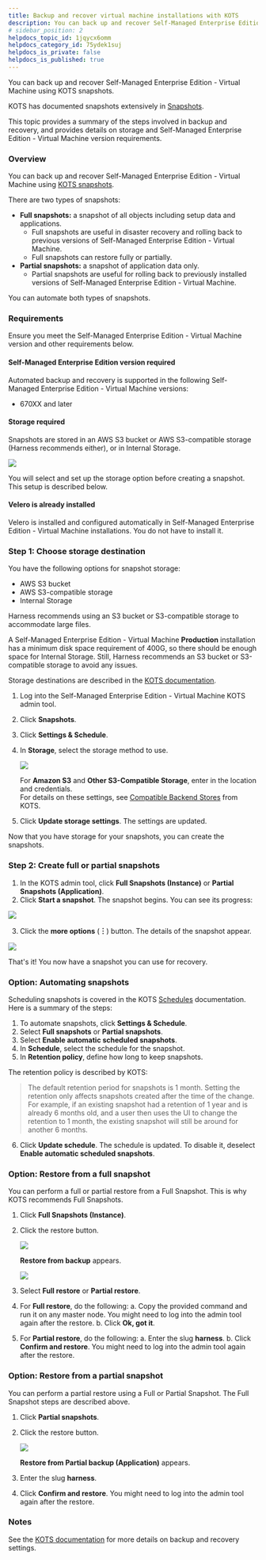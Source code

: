 ```yaml
---
title: Backup and recover virtual machine installations with KOTS
description: You can back up and recover Self-Managed Enterprise Edition - Virtual Machine using KOTS snapshots. KOTS has documented snapshots extensively in Snapshots. This topic provides a summary of the steps…
# sidebar_position: 2
helpdocs_topic_id: 1jqycx6omm
helpdocs_category_id: 75ydek1suj
helpdocs_is_private: false
helpdocs_is_published: true
---
```


You can back up and recover Self-Managed Enterprise Edition - Virtual Machine using KOTS snapshots.

KOTS has documented snapshots extensively in [Snapshots](https://kots.io/kotsadm/snapshots/overview/).

This topic provides a summary of the steps involved in backup and recovery, and provides details on storage and Self-Managed Enterprise Edition - Virtual Machine version requirements.

### Overview

You can back up and recover Self-Managed Enterprise Edition - Virtual Machine using [KOTS snapshots](https://kots.io/kotsadm/snapshots/overview/).

There are two types of snapshots:

* **Full snapshots:** a snapshot of all objects including setup data and applications.
	+ Full snapshots are useful in disaster recovery and rolling back to previous versions of Self-Managed Enterprise Edition - Virtual Machine.
	+ Full snapshots can restore fully or partially.
* **Partial snapshots:** a snapshot of application data only.
	+ Partial snapshots are useful for rolling back to previously installed versions of Self-Managed Enterprise Edition - Virtual Machine.

You can automate both types of snapshots.

### Requirements

Ensure you meet the Self-Managed Enterprise Edition - Virtual Machine version and other requirements below.

#### Self-Managed Enterprise Edition version required

Automated backup and recovery is supported in the following Self-Managed Enterprise Edition - Virtual Machine versions:

* 670XX and later

#### Storage required

Snapshots are stored in an AWS S3 bucket or AWS S3-compatible storage (Harness recommends either), or in Internal Storage.

![](./static/virtual-machine-on-prem-backup-and-recovery-00.png)

You will select and set up the storage option before creating a snapshot. This setup is described below.

#### Velero is already installed

Velero is installed and configured automatically in Self-Managed Enterprise Edition - Virtual Machine installations. You do not have to install it.

### Step 1: Choose storage destination

You have the following options for snapshot storage:

* AWS S3 bucket
* AWS S3-compatible storage
* Internal Storage

Harness recommends using an S3 bucket or S3-compatible storage to accommodate large files.

A Self-Managed Enterprise Edition - Virtual Machine **Production** installation has a minimum disk space requirement of 400G, so there should be enough space for Internal Storage. Still, Harness recommends an S3 bucket or S3-compatible storage to avoid any issues.

Storage destinations are described in the [KOTS documentation](https://kots.io/kotsadm/snapshots/storage-destinations/).

1. Log into the Self-Managed Enterprise Edition - Virtual Machine KOTS admin tool.
2. Click **Snapshots**.
3. Click **Settings & Schedule**.
4. In **Storage**, select the storage method to use.

   ![](./static/virtual-machine-on-prem-backup-and-recovery-01.png)
   
   For **Amazon S3** and **Other S3-Compatible Storage**, enter in the location and credentials.  
   For details on these settings, see [Compatible Backend Stores](https://kots.io/kotsadm/snapshots/storage-destinations/) from KOTS.
5. Click **Update storage settings**. The settings are updated.

Now that you have storage for your snapshots, you can create the snapshots.

### Step 2: Create full or partial snapshots

1. In the KOTS admin tool, click **Full Snapshots (Instance)** or **Partial Snapshots (Application)**.
2. Click **Start a snapshot**. The snapshot begins. You can see its progress:
 
  ![](./static/virtual-machine-on-prem-backup-and-recovery-02.png)
  
3. Click the **more options** (**︙**) button. The details of the snapshot appear.

![](./static/virtual-machine-on-prem-backup-and-recovery-03.png)

That's it! You now have a snapshot you can use for recovery.

### Option: Automating snapshots

Scheduling snapshots is covered in the KOTS [Schedules](https://kots.io/kotsadm/snapshots/schedule/) documentation. Here is a summary of the steps:

1. To automate snapshots, click **Settings & Schedule**.
2. Select **Full snapshots** or **Partial snapshots**.
3. Select **Enable automatic scheduled snapshots**.
4. In **Schedule**, select the schedule for the snapshot.
5. In **Retention policy**, define how long to keep snapshots.

The retention policy is described by KOTS:


> The default retention period for snapshots is 1 month. Setting the retention only affects snapshots created after the time of the change. For example, if an existing snapshot had a retention of 1 year and is already 6 months old, and a user then uses the UI to change the retention to 1 month, the existing snapshot will still be around for another 6 months.

6. Click **Update schedule**. The schedule is updated. To disable it, deselect **Enable automatic scheduled snapshots**.

### Option: Restore from a full snapshot

You can perform a full or partial restore from a Full Snapshot. This is why KOTS recommends Full Snapshots.

1. Click **Full Snapshots (Instance)**.
2. Click the restore button.

   ![](./static/virtual-machine-on-prem-backup-and-recovery-04.png)
   
   **Restore from backup** appears.
   
   ![](./static/virtual-machine-on-prem-backup-and-recovery-05.png)
   
3. Select **Full restore** or **Partial restore**.
4. For **Full restore**, do the following:
	a. Copy the provided command and run it on any master node. You might need to log into the admin tool again after the restore.
	b. Click **Ok, got it**.
5. For **Partial restore**, do the following:
	a. Enter the slug **harness**.
	b. Click **Confirm and restore**. You might need to log into the admin tool again after the restore.

### Option: Restore from a partial snapshot

You can perform a partial restore using a Full or Partial Snapshot. The Full Snapshot steps are described above.

1. Click **Partial snapshots**.
2. Click the restore button.

   ![](./static/virtual-machine-on-prem-backup-and-recovery-06.png)
   
   **Restore from Partial backup (Application)** appears.
3. Enter the slug **harness**.
4. Click **Confirm and restore**. You might need to log into the admin tool again after the restore.

### Notes

See the [KOTS documentation](https://kots.io/kotsadm/snapshots/overview/) for more details on backup and recovery settings.

